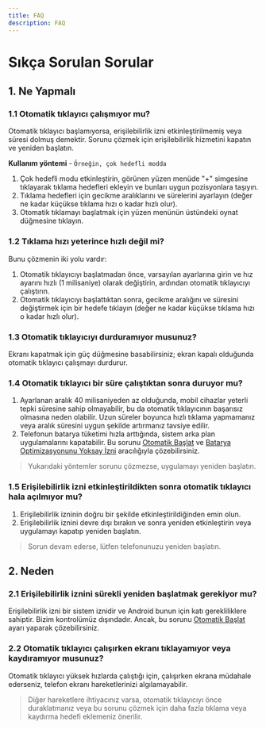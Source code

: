 ```yaml
---
title: FAQ
description: FAQ
---
```


# Sıkça Sorulan Sorular

## 1. Ne Yapmalı

### 1.1 Otomatik tıklayıcı çalışmıyor mu?

Otomatik tıklayıcı başlamıyorsa, erişilebilirlik izni etkinleştirilmemiş veya süresi dolmuş demektir. Sorunu çözmek için erişilebilirlik hizmetini kapatın ve yeniden başlatın.

**Kullanım yöntemi** - `Örneğin, çok hedefli modda`

1. Çok hedefli modu etkinleştirin, görünen yüzen menüde "+" simgesine tıklayarak tıklama hedefleri ekleyin ve bunları uygun pozisyonlara taşıyın.
2. Tıklama hedefleri için gecikme aralıklarını ve sürelerini ayarlayın (değer ne kadar küçükse tıklama hızı o kadar hızlı olur).
3. Otomatik tıklamayı başlatmak için yüzen menünün üstündeki oynat düğmesine tıklayın.

### 1.2 Tıklama hızı yeterince hızlı değil mi?

Bunu çözmenin iki yolu vardır:

1. Otomatik tıklayıcıyı başlatmadan önce, varsayılan ayarlarına girin ve hız ayarını hızlı (1 milisaniye) olarak değiştirin, ardından otomatik tıklayıcıyı çalıştırın.
2. Otomatik tıklayıcıyı başlattıktan sonra, gecikme aralığını ve süresini değiştirmek için bir hedefe tıklayın (değer ne kadar küçükse tıklama hızı o kadar hızlı olur).

### 1.3 Otomatik tıklayıcıyı durduramıyor musunuz?

Ekranı kapatmak için güç düğmesine basabilirsiniz; ekran kapalı olduğunda otomatik tıklayıcı çalışmayı durdurur.

### 1.4 Otomatik tıklayıcı bir süre çalıştıktan sonra duruyor mu?

1. Ayarlanan aralık 40 milisaniyeden az olduğunda, mobil cihazlar yeterli tepki süresine sahip olmayabilir, bu da otomatik tıklayıcının başarısız olmasına neden olabilir. Uzun süreler boyunca hızlı tıklama yapmamanız veya aralık süresini uygun şekilde artırmanız tavsiye edilir.
2. Telefonun batarya tüketimi hızla arttığında, sistem arka plan uygulamalarını kapatabilir. Bu sorunu [Otomatik Başlat](https://dontkillmyapp.com/) ve [Batarya Optimizasyonunu Yoksay İzni](https://dontkillmyapp.com/) aracılığıyla çözebilirsiniz.

> Yukarıdaki yöntemler sorunu çözmezse, uygulamayı yeniden başlatın.

### 1.5 Erişilebilirlik izni etkinleştirildikten sonra otomatik tıklayıcı hala açılmıyor mu?

1. Erişilebilirlik izninin doğru bir şekilde etkinleştirildiğinden emin olun.
2. Erişilebilirlik iznini devre dışı bırakın ve sonra yeniden etkinleştirin veya uygulamayı kapatıp yeniden başlatın.

> Sorun devam ederse, lütfen telefonunuzu yeniden başlatın.

## 2. Neden

### 2.1 Erişilebilirlik iznini sürekli yeniden başlatmak gerekiyor mu?

Erişilebilirlik izni bir sistem iznidir ve Android bunun için katı gerekliliklere sahiptir. Bizim kontrolümüz dışındadır.
Ancak, bu sorunu [Otomatik Başlat](https://dontkillmyapp.com/) ayarı yaparak çözebilirsiniz.

### 2.2 Otomatik tıklayıcı çalışırken ekranı tıklayamıyor veya kaydıramıyor musunuz?

Otomatik tıklayıcı yüksek hızlarda çalıştığı için, çalışırken ekrana müdahale ederseniz, telefon ekranı hareketlerinizi algılamayabilir.

> Diğer hareketlere ihtiyacınız varsa, otomatik tıklayıcıyı önce duraklatmanız veya bu sorunu çözmek için daha fazla tıklama veya kaydırma hedefi eklemeniz önerilir.
